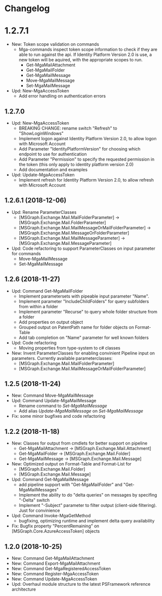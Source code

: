 # Changelog
# 1.2.7.1
- New: Token scope validation on commands
    - Mga-commands inspect token scope information to check if they are able to run against the api. If Identity Platform Version 2.0 is use, a new token will be aquired, with the appropriate scopes to run.
        - Get-MgaMailAttachment
        - Get-MgaMailFolder
        - Get-MgaMailMessage
        - Move-MgaMailMessage
        - Set-MgaMailMessage
- Upd: New-MgaAccessToken
    - Add error handling on authentication errors

## 1.2.7.0
- Upd: New-MgaAccessToken
    - BREAKING CHANGE: rename switch "Refresh" to "ShowLoginWindows"
    - Implement logon against Identity Platform Version 2.0, to allow logon with Microsoft Account
    - Add Parameter "IdentityPlatformVersion" for choosing which endpoint to use for authentication
    - Add Parameter "Permission" to specify the requested permission in the token (this only apply to identity platform version 2.0)
    - Add documentation and examples
- Upd: Update-MgaAccessToken 
    - Implement refresh for Identity Platform Version 2.0, to allow refresh with Microsoft Account

## 1.2.6.1 (2018-12-06)
- Upd: Rename ParameterClasses
    - [MSGraph.Exchange.Mail.MailFolderParameter] -> [MSGraph.Exchange.Mail.FolderParameter]
    - [MSGraph.Exchange.Mail.MailMessageOrMailFolderParameter] -> [MSGraph.Exchange.Mail.MessageOrFolderParameter]
    - [MSGraph.Exchange.Mail.MailMessageParameter] -> [MSGraph.Exchange.Mail.MessageParameter]
- Upd: Code refactoring to support ParameterClasses on input parameter for commands
    - Move-MgaMailMessage
    - Set-MgaMailMessage

## 1.2.6 (2018-11-27)
- Upd: Command Get-MgaMailFolder
    - Implement parametersets with pipeable input parameter "Name".
    - Implement parameter "IncludeChildFolders" for query subfolders from within a folder
    - Implement parameter "Recurse" to query whole folder structure from a folder
    - Add properties on output object
    - Grouped output on PatentPath name for folder objects on Format-Table
    - Add tab completion on "Name" parameter for well known folders
- Upd: Code refactoring
    - Moving properties from type-system to c# classes
- New: Invent ParameterClasses for enabling convinient Pipeline input on parameters. Currently available parameterclasses:
    - [MSGraph.Exchange.Mail.MailFolderParameter]
    - [MSGraph.Exchange.Mail.MailMessageOrMailFolderParameter]

## 1.2.5 (2018-11-24)
- New: Command Move-MgaMailMessage
- Upd: Command Update-MgaMailMessage
    - Rename command to *Set-MgaMailMessage*
    - Add alias *Update-MgaMailMessage* on *Set-MgaMailMessage*
- Fix: some minor bugfixes and code refactoring

## 1.2.2 (2018-11-18)
- New: Classes for output from cmdlets for better support on pipeline
    - Get-MgaMailAttachment -> [MSGraph.Exchange.Mail.Attachment]
    - Get-MgaMailFolder -> [MSGraph.Exchange.Mail.Folder]
    - Get-MgaMailMessage -> [MSGraph.Exchange.Mail.Message]
- New: Optimized output on Format-Table and Format-List for
    - [MSGraph.Exchange.Mail.Folder]
    - [MSGraph.Exchange.Mail.Message]
- Upd: Command Get-MgaMailMessage
    - add pipeline support with "Get-MgaMailFolder" and "Get-MgaMailMessages"
    - Implement the ability to do "delta queries" on messages by specifing "-Delta" switch
    - Implement "-Subject" parameter to filter output (client-side filtering). Just for convinience
- Upd: Command Invoke-MgaGetMethod
    - bugfixing, optimizing runtime and implement delta query availability
- Fix: Bugfix property "PercentRemaining" on [MSGraph.Core.AzureAccessToken] objects

## 1.2.0 (2018-10-25)
 
 - New: Command Get-MgaMailAttachment
 - New: Command Export-MgaMailAttachment
 - New: Command Get-MgaRegisteredAccessToken
 - New: Command Register-MgaAccessToken
 - New: Command Update-MgaAccessToken
 - Upd: Overhaul module structure to the latest PSFramework reference architecture